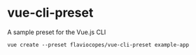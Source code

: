 # vue-cli-preset

A sample preset for the Vue.js CLI

`vue create --preset flaviocopes/vue-cli-preset example-app`
